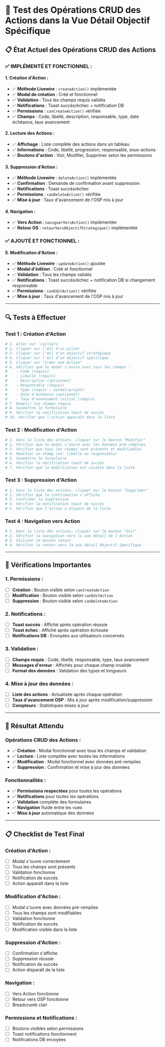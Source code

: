 # 🧪 **Test des Opérations CRUD des Actions dans la Vue Détail Objectif Spécifique**

## 📋 **État Actuel des Opérations CRUD des Actions**

### **✅ IMPLÉMENTÉ ET FONCTIONNEL :**

#### **1. Création d'Action :**

-   ✅ **Méthode Livewire** : `createAction()` implémentée
-   ✅ **Modal de création** : Créé et fonctionnel
-   ✅ **Validation** : Tous les champs requis validés
-   ✅ **Notifications** : Toast succès/échec + notification DB
-   ✅ **Permissions** : `canCreateAction()` vérifiée
-   ✅ **Champs** : Code, libellé, description, responsable, type, date échéance, taux avancement

#### **2. Lecture des Actions :**

-   ✅ **Affichage** : Liste complète des actions dans un tableau
-   ✅ **Informations** : Code, libellé, progression, responsable, sous-actions
-   ✅ **Boutons d'action** : Voir, Modifier, Supprimer selon les permissions

#### **3. Suppression d'Action :**

-   ✅ **Méthode Livewire** : `deleteAction()` implémentée
-   ✅ **Confirmation** : Demande de confirmation avant suppression
-   ✅ **Notifications** : Toast succès/échec
-   ✅ **Permissions** : `canDeleteAction()` vérifiée
-   ✅ **Mise à jour** : Taux d'avancement de l'OSP mis à jour

#### **4. Navigation :**

-   ✅ **Vers Action** : `naviguerVersAction()` implémentée
-   ✅ **Retour OS** : `retourVersObjectifStrategique()` implémentée

### **✅ AJOUTÉ ET FONCTIONNEL :**

#### **5. Modification d'Action :**

-   ✅ **Méthode Livewire** : `updateAction()` ajoutée
-   ✅ **Modal d'édition** : Créé et fonctionnel
-   ✅ **Validation** : Tous les champs validés
-   ✅ **Notifications** : Toast succès/échec + notification DB si changement responsable
-   ✅ **Permissions** : `canEditAction()` vérifiée
-   ✅ **Mise à jour** : Taux d'avancement de l'OSP mis à jour

---

## 🔍 **Tests à Effectuer**

### **Test 1 : Création d'Action**

```bash
# 1. Aller sur `/piliers`
# 2. Cliquer sur l'œil d'un pilier
# 3. Cliquer sur l'œil d'un objectif stratégique
# 4. Cliquer sur l'œil d'un objectif spécifique
# 5. Cliquer sur "Créer une Action"
# 6. Vérifier que le modal s'ouvre avec tous les champs :
#    - Code (requis)
#    - Libellé (requis)
#    - Description (optionnel)
#    - Responsable (requis)
#    - Type (requis : normal/projet)
#    - Date d'échéance (optionnel)
#    - Taux d'avancement initial (requis)
# 7. Remplir les champs requis
# 8. Soumettre le formulaire
# 9. Vérifier la notification toast de succès
# 10. Vérifier que l'action apparaît dans la liste
```

### **Test 2 : Modification d'Action**

```bash
# 1. Dans la liste des actions, cliquer sur le bouton "Modifier"
# 2. Vérifier que le modal s'ouvre avec les données pré-remplies
# 3. Vérifier que tous les champs sont présents et modifiables
# 4. Modifier un champ (ex: libellé ou responsable)
# 5. Soumettre le formulaire
# 6. Vérifier la notification toast de succès
# 7. Vérifier que la modification est visible dans la liste
```

### **Test 3 : Suppression d'Action**

```bash
# 1. Dans la liste des actions, cliquer sur le bouton "Supprimer"
# 2. Vérifier que la confirmation s'affiche
# 3. Confirmer la suppression
# 4. Vérifier la notification toast de succès
# 5. Vérifier que l'action a disparu de la liste
```

### **Test 4 : Navigation vers Action**

```bash
# 1. Dans la liste des actions, cliquer sur le bouton "Voir"
# 2. Vérifier la navigation vers la vue détail de l'Action
# 3. Utiliser le bouton retour
# 4. Vérifier le retour vers la vue détail Objectif Spécifique
```

---

## 🚨 **Vérifications Importantes**

### **1. Permissions :**

-   [ ] **Création** : Bouton visible selon `canCreateAction`
-   [ ] **Modification** : Bouton visible selon `canEditAction`
-   [ ] **Suppression** : Bouton visible selon `canDeleteAction`

### **2. Notifications :**

-   [ ] **Toast succès** : Affiché après opération réussie
-   [ ] **Toast échec** : Affiché après opération échouée
-   [ ] **Notifications DB** : Envoyées aux utilisateurs concernés

### **3. Validation :**

-   [ ] **Champs requis** : Code, libellé, responsable, type, taux avancement
-   [ ] **Messages d'erreur** : Affichés pour chaque champ invalide
-   [ ] **Format des données** : Validation des types et longueurs

### **4. Mise à jour des données :**

-   [ ] **Liste des actions** : Actualisée après chaque opération
-   [ ] **Taux d'avancement OSP** : Mis à jour après modification/suppression
-   [ ] **Compteurs** : Statistiques mises à jour

---

## 🎯 **Résultat Attendu**

### **Opérations CRUD des Actions :**

-   ✅ **Création** : Modal fonctionnel avec tous les champs et validation
-   ✅ **Lecture** : Liste complète avec toutes les informations
-   ✅ **Modification** : Modal fonctionnel avec données pré-remplies
-   ✅ **Suppression** : Confirmation et mise à jour des données

### **Fonctionnalités :**

-   ✅ **Permissions respectées** pour toutes les opérations
-   ✅ **Notifications** pour toutes les opérations
-   ✅ **Validation** complète des formulaires
-   ✅ **Navigation** fluide entre les vues
-   ✅ **Mise à jour** automatique des données

---

## 📋 **Checklist de Test Final**

### **Création d'Action :**

-   [ ] Modal s'ouvre correctement
-   [ ] Tous les champs sont présents
-   [ ] Validation fonctionne
-   [ ] Notification de succès
-   [ ] Action apparaît dans la liste

### **Modification d'Action :**

-   [ ] Modal s'ouvre avec données pré-remplies
-   [ ] Tous les champs sont modifiables
-   [ ] Validation fonctionne
-   [ ] Notification de succès
-   [ ] Modification visible dans la liste

### **Suppression d'Action :**

-   [ ] Confirmation s'affiche
-   [ ] Suppression réussie
-   [ ] Notification de succès
-   [ ] Action disparaît de la liste

### **Navigation :**

-   [ ] Vers Action fonctionne
-   [ ] Retour vers OSP fonctionne
-   [ ] Breadcrumb clair

### **Permissions et Notifications :**

-   [ ] Boutons visibles selon permissions
-   [ ] Toast notifications fonctionnent
-   [ ] Notifications DB envoyées
